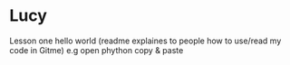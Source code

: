 # Lucy
Lesson one
hello world (readme explaines to people how to use/read my code in Gitme) e.g open phython copy & paste

